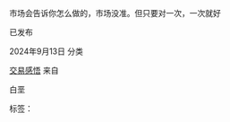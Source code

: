 
市场会告诉你怎么做的，市场没准。但只要对一次，一次就好

已发布

2024年9月13日
分类

[交易感悟](http://localhost/testsite/category/%e4%ba%a4%e6%98%93%e6%84%9f%e6%82%9f/)
来自

白垩

标签：
